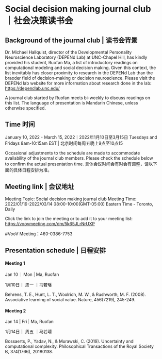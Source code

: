 # Social decision making journal club｜社会决策读书会

## Background of the journal club | 读书会背景

Dr. Michael Hallquist, director of the Developmental Personality Neuroscience Laboratory (DEPENd Lab) at UNC-Chapel Hill, has kindly provided his student, Ruofan Ma, a list of introductory readings on computational modeling and social decision making. Given this context, the list inevitably has closer proximity to research in the DEPENd Lab than the braoder field of decision-making or decision neuroscience. Please visit the DEPENd lab website for more information about research done in the lab: https://dependlab.unc.edu/

A journal club started by Ruofan meets bi-weekly to discuss readings on this list. The language of presentation is Mandarin Chinese, unless otherwise specified.

## Time 时间
January 10, 2022 - March 15, 2022｜2022年1月10日至3月15日
Tuesdays and Fridays 8am-10:15am EST | 北京时间每周五晚上9点至10点15

Occasional adjustments to the schedule are made to accommodate availability of the journal club members. Please check the schedule below to confirm the actual presentation time. 具体会议时间会有时会有调整，请以下面的具体日程安排为准。

## Meeting link | 会议地址

Meeting Topic: Social decision making journal club
Meeting Time: 2022/01/19-2022/03/14 08:00-10:00(GMT-05:00) Eastern Time - Toronto, Daily

Click the link to join the meeting or to add it to your meeting list:
https://voovmeeting.com/dm/5k65JLrNrUXP

#VooV Meeting：460-0386-7753

## Presentation schedule | 日程安排

#### Meeting 1

Jan 10｜ Mon  | Ma, Ruofan

1月10日｜ 周一 ｜马若璠

Behrens, T. E., Hunt, L. T., Woolrich, M. W., & Rushworth, M. F. (2008). Associative learning of social value. Nature, 456(7219), 245-249.

#### Meeting 2

Jan 14 | Fri  | Ma, Ruofan

1月14日｜ 周五 ｜马若璠

Bossaerts, P., Yadav, N., & Murawski, C. (2019). Uncertainty and computational complexity. Philosophical Transactions of the Royal Society B, 374(1766), 20180138.

